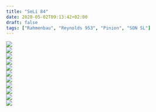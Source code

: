 ```yaml
---
title: "SeLi 84"
date: 2020-05-02T09:13:42+02:00
draft: false
tags: ["Rahmenbau", "Reynolds 953", "Pinion", "SON SL"]
---
```


<img src="/rahmen/seli_84/IMG_3006.JPG" />
<br/>
<img src="/rahmen/seli_84/IMG_3007.JPG" />
<br/>
<img src="/rahmen/seli_84/IMG_3008.JPG" />
<br/>
<img src="/rahmen/seli_84/IMG_3009.JPG" />
<br/>
<img src="/rahmen/seli_84/IMG_3012.JPG" />
<br/>
<img src="/rahmen/seli_84/IMG_3013.JPG" />
<br/>
<img src="/rahmen/seli_84/IMG_3016.JPG" />
<br/>
<img src="/rahmen/seli_84/IMG_3018.JPG" />
<br/>
<img src="/rahmen/seli_84/IMG_3020.JPG" />
<br/>
<img src="/rahmen/seli_84/IMG_3021.JPG" />
<br/>
<img src="/rahmen/seli_84/IMG_3022.JPG" />

